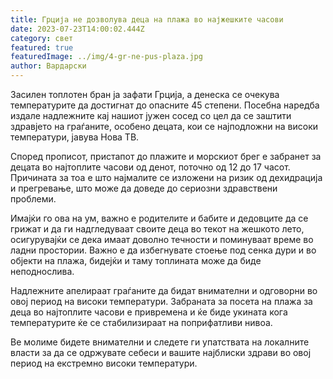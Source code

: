 ```yaml
---
title: Грција не дозволува деца на плажа во најжешките часови
date: 2023-07-23T14:00:02.444Z
category: свет
featured: true
featuredImage: ../img/4-gr-ne-pus-plaza.jpg
author: Вардарски
---
```

Засилен топлотен бран ја зафати Грција, а денеска се очекува температурите да достигнат до опасните 45 степени. Посебна наредба издале надлежните кај нашиот јужен сосед со цел да се заштити здравјето на граѓаните, особено децата, кои се најподложни на високи температури, јавува Нова ТВ.

Според прописот, пристапот до плажите и морскиот брег е забранет за децата во најтоплите часови од денот, поточно од 12 до 17 часот. Причината за тоа е што најмалите се изложени на ризик од дехидрација и прегревање, што може да доведе до сериозни здравствени проблеми.

Имајќи го ова на ум, важно е родителите и бабите и дедовците да се грижат и да ги надгледуваат своите деца во текот на жешкото лето, осигурувајќи се дека имаат доволно течности и поминуваат време во ладни простории. Важно е да избегнувате стоење под сенка дури и во објекти на плажа, бидејќи и таму топлината може да биде неподнослива.

Надлежните апелираат граѓаните да бидат внимателни и одговорни во овој период на високи температури. Забраната за посета на плажа за деца во најтоплите часови е привремена и ќе биде укината кога температурите ќе се стабилизираат на поприфатливи нивоа.

Ве молиме бидете внимателни и следете ги упатствата на локалните власти за да се одржувате себеси и вашите најблиски здрави во овој период на екстремно високи температури.